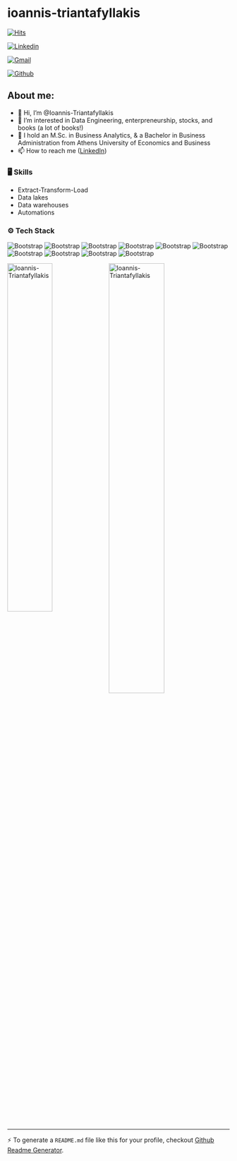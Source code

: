 # ioannis-triantafyllakis

[![Hits](https://hits.seeyoufarm.com/api/count/incr/badge.svg?url=https%3A%2F%2Fgithub.com%2FIoannis-Triantafyllakis%2FIoannis-Triantafyllakis&count_bg=%2379C83D&title_bg=%23555555&icon=&icon_color=%23E7E7E7&title=Profile+Views&edge_flat=false)](https://hits.seeyoufarm.com)

[![Linkedin](https://img.shields.io/badge/-LinkedIn-blue?style=flat&logo=Linkedin&logoColor=white)](https://www.linkedin.com/in/https://www.linkedin.com/in/john-triantafyllakis-a9761b163//)

[![Gmail](https://img.shields.io/badge/-Gmail-c14438?style=flat&logo=Gmail&logoColor=white)](mailto:jtriantafillakis@yahoo.gr)

[![Github](https://img.shields.io/github/followers/Ioannis-Triantafyllakis?label=Follow&style=social)](https://github.com/Ioannis-Triantafyllakis)

## About me:

- 👋 Hi, I’m @Ioannis-Triantafyllakis
- 👀 I’m interested in Data Engineering, enterpreneurship, stocks, and books (a lot of books!)
- 🌱 I hold an M.Sc. in Business Analytics, & a Bachelor in Business Administration from Athens University of Economics and Business
- 📫 How to reach me ([LinkedIn](https://www.linkedin.com/in/john-triantafyllakis-a9761b163/))

### 🖥 Skills

- Extract-Transform-Load
- Data lakes
- Data warehouses
- Automations
### ⚙️ Tech Stack

![Bootstrap](https://img.shields.io/badge/-Python-05122A?style=flat&logo=Python&color=353535) ![Bootstrap](https://img.shields.io/badge/-SQL%20Server-05122A?style=flat&logo=SQL-Server&color=353535) ![Bootstrap](https://img.shields.io/badge/-Pandas-05122A?style=flat&logo=Pandas&color=353535) ![Bootstrap](https://img.shields.io/badge/-PySpark-05122A?style=flat&logo=PySpark&color=353535) ![Bootstrap](https://img.shields.io/badge/-Airflow-05122A?style=flat&logo=Airflow&color=353535) ![Bootstrap](https://img.shields.io/badge/-Django-05122A?style=flat&logo=Django&color=353535) ![Bootstrap](https://img.shields.io/badge/-Databricks%20workfows-05122A?style=flat&logo=Databricks-workfows&color=353535) ![Bootstrap](https://img.shields.io/badge/-HTML-05122A?style=flat&logo=HTML&color=353535) ![Bootstrap](https://img.shields.io/badge/-CSS-05122A?style=flat&logo=CSS&color=353535) ![Bootstrap](https://img.shields.io/badge/-React-05122A?style=flat&logo=React&color=353535)

<div>
  <img width="45%" align="left" src="https://github-readme-stats.vercel.app/api/top-langs?username=Ioannis-Triantafyllakis&show_icons=true&locale=en&layout=compact" alt="Ioannis-Triantafyllakis" />
  <img width="50%"  src="https://github-readme-streak-stats.herokuapp.com/?user=Ioannis-Triantafyllakis&" alt="Ioannis-Triantafyllakis" />
</div>


---
:zap: To generate a `README.md` file like this for your profile, checkout [Github Readme Generator](https://hejazizo-github-profile-readme-srcstreamlit-app-i6skm7.streamlit.app/).

<!---
Ioannis-Triantafyllakis/Ioannis-Triantafyllakis is a ✨ special ✨ repository because its `README.md` (this file) appears on your GitHub profile.
You can click the Preview link to take a look at your changes.
 

 
